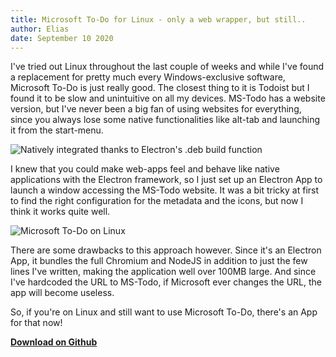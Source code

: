 ```yaml
---
title: Microsoft To-Do for Linux - only a web wrapper, but still..
author: Elias
date: September 10 2020
---
```


I've tried out Linux throughout the last couple of weeks and while I've found a replacement for pretty much every Windows-exclusive software, Microsoft To-Do is just really good. The closest thing to it is Todoist but I found it to be slow and unintuitive on all my devices. MS-Todo has a website version, but I've never been a big fan of using websites for everything, since you always lose some native functionalities like alt-tab and launching it from the start-menu.

<img src="/images/7-3.png" title="Natively integrated thanks to Electron's .deb build function">

I knew that you could make web-apps feel and behave like native applications with the Electron framework, so I just set up an Electron App to launch a window accessing the MS-Todo website. It was a bit tricky at first to find the right configuration for the metadata and the icons, but now I think it works quite well.

<img src="/images/7-1.png" title="Microsoft To-Do on Linux">

There are some drawbacks to this approach however. Since it's an Electron App, it bundles the full Chromium and NodeJS in addition to just the few lines I've written, making the application well over 100MB large. And since I've hardcoded the URL to MS-Todo, if Microsoft ever changes the URL, the app will become useless.

So, if you're on Linux and still want to use Microsoft To-Do, there's an App for that now!

[**Download on Github**](https://github.com/EliasVincent/ms-todo-electron-web-app)